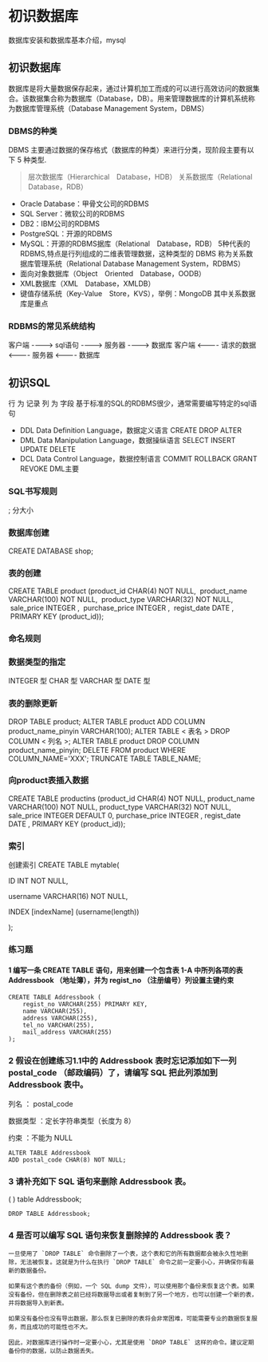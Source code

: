# 初识数据库
数据库安装和数据库基本介绍，mysql
## 初识数据库
数据库是将大量数据保存起来，通过计算机加工而成的可以进行高效访问的数据集合。该数据集合称为数据库（Database，DB）。用来管理数据库的计算机系统称为数据库管理系统（Database Management System，DBMS）
### DBMS的种类
DBMS 主要通过数据的保存格式（数据库的种类）来进行分类，现阶段主要有以下 5 种类型.
> 层次数据库（Hierarchical Database，HDB）
> 关系数据库（Relational Database，RDB）
* Oracle Database：甲骨文公司的RDBMS
* SQL Server：微软公司的RDBMS
* DB2：IBM公司的RDBMS
* PostgreSQL：开源的RDBMS
* MySQL：开源的RDBMS据库（Relational Database，RDB）
5种代表的RDBMS,特点是行列组成的二维表管理数据，这种类型的 DBMS 称为关系数据库管理系统（Relational Database Management System，RDBMS）
* 面向对象数据库（Object Oriented Database，OODB）
* XML数据库（XML Database，XMLDB）
* 键值存储系统（Key-Value Store，KVS），举例：MongoDB
其中关系数据库是重点

### RDBMS的常见系统结构
客户端 ----> sql语句   ----> 服务器 ----> 数据库
客户端 <---- 请求的数据 <---- 服务器 <---- 数据库

## 初识SQL
行 为 记录   列 为 字段
基于标准的SQL的RDBMS很少，通常需要编写特定的sql语句
+ DDL Data Definition Language，数据定义语言  CREATE  DROP  ALTER 
+ DML Data Manipulation Language，数据操纵语言 SELECT INSERT UPDATE DELETE 
+ DCL Data Control Language，数据控制语言 COMMIT  ROLLBACK  GRANT  REVOKE 
DML主要
### SQL书写规则
;
分大小

### 数据库创建
CREATE DATABASE shop;
### 表的创建
CREATE TABLE product
(product_id CHAR(4) NOT NULL,
 product_name VARCHAR(100) NOT NULL,
 product_type VARCHAR(32) NOT NULL,
 sale_price INTEGER ,
 purchase_price INTEGER ,
 regist_date DATE ,
 PRIMARY KEY (product_id));
### 命名规则

### 数据类型的指定

INTEGER 型    CHAR 型   VARCHAR 型    DATE 型
### 表的删除更新

DROP TABLE product;
ALTER TABLE product ADD COLUMN product_name_pinyin VARCHAR(100);
ALTER TABLE < 表名 > DROP COLUMN < 列名 >;
ALTER TABLE product DROP COLUMN product_name_pinyin;
DELETE FROM product WHERE COLUMN_NAME='XXX';
TRUNCATE TABLE TABLE_NAME;


### 向product表插入数据

CREATE TABLE productins
(product_id    CHAR(4)      NOT NULL,
product_name   VARCHAR(100) NOT NULL,
product_type   VARCHAR(32)  NOT NULL,
sale_price     INTEGER      DEFAULT 0,
purchase_price INTEGER ,
regist_date    DATE ,
PRIMARY KEY (product_id)); 

### 索引

创建索引
CREATE TABLE mytable(  
 
ID INT NOT NULL,   
 
username VARCHAR(16) NOT NULL,  
 
INDEX [indexName] (username(length))  
 
);  

### 练习题

#### 1 编写一条 CREATE TABLE 语句，用来创建一个包含表 1-A 中所列各项的表 Addressbook （地址簿），并为 regist_no （注册编号）列设置主键约束

```
CREATE TABLE Addressbook (
    regist_no VARCHAR(255) PRIMARY KEY,
    name VARCHAR(255),
    address VARCHAR(255),
    tel_no VARCHAR(255),
    mail_address VARCHAR(255)
);
```
### 2 假设在创建练习1.1中的 Addressbook 表时忘记添加如下一列 postal_code （邮政编码）了，请编写 SQL 把此列添加到 Addressbook 表中。

列名 ： postal_code

数据类型 ：定长字符串类型（长度为 8）

约束 ：不能为 NULL

```
ALTER TABLE Addressbook
ADD postal_code CHAR(8) NOT NULL;
```
### 3 请补充如下 SQL 语句来删除 Addressbook 表。

(    ) table Addressbook;
```
DROP TABLE Addressbook;

```
### 4 是否可以编写 SQL 语句来恢复删除掉的 Addressbook 表？
```
一旦使用了 `DROP TABLE` 命令删除了一个表，这个表和它的所有数据都会被永久性地删除，无法被恢复。这就是为什么在执行 `DROP TABLE` 命令之前一定要小心，并确保你有最新的数据备份。

如果有这个表的备份（例如，一个 SQL dump 文件），可以使用那个备份来恢复这个表。如果没有备份，但在删除表之前已经将数据导出或者复制到了另一个地方，也可以创建一个新的表，并将数据导入到新表。

如果没有备份也没有导出数据，那么恢复已删除的表将会非常困难，可能需要专业的数据恢复服务，而且成功的可能性也不大。

因此，对数据库进行操作时一定要小心，尤其是使用 `DROP TABLE` 这样的命令。建议定期备份你的数据，以防止数据丢失。
```








